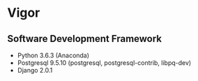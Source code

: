 # Vigor

## Software Development Framework

  * Python 3.6.3 (Anaconda)
  * Postgresql 9.5.10 (postgresql, postgresql-contrib, libpq-dev)
  * Django 2.0.1
